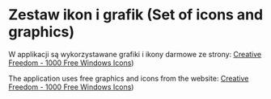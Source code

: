 # Zestaw ikon i grafik (Set of icons and graphics)

W applikacji są wykorzystawane grafiki i ikony darmowe ze strony: [Creative Freedom - 1000 Free Windows Icons](https://www.creativefreedom.co.uk/free-icons/1000-free-windows-icons/))

The application uses free graphics and icons from the website:  [Creative Freedom - 1000 Free Windows Icons](https://www.creativefreedom.co.uk/free-icons/1000-free-windows-icons/))
